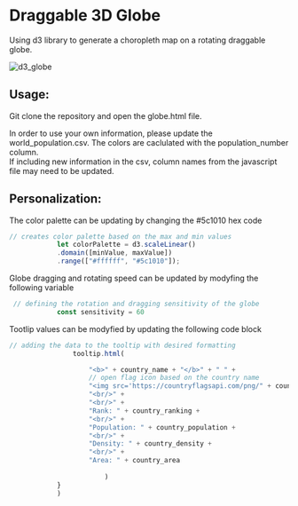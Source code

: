 # Draggable 3D Globe

Using d3 library to generate a choropleth map on a rotating draggable globe.


![d3_globe](https://user-images.githubusercontent.com/101474762/184650956-5d405a46-2acb-4dae-acce-b794c1488818.gif)

## Usage:
Git clone the repository and open the globe.html file.

In order to use your own information, please update the world_population.csv. The colors are caclulated with the population_number column. <br> If including new information in the csv, column names from the javascript file may need to be updated. 

## Personalization:
The color palette can be updating by changing the #5c1010 hex code
```javascript
// creates color palette based on the max and min values
            let colorPalette = d3.scaleLinear()
            .domain([minValue, maxValue])
            .range(["#ffffff", "#5c1010"]);
```

Globe dragging and rotating speed can be updated by modyfing the following variable

```javascript
 // defining the rotation and dragging sensitivity of the globe
            const sensitivity = 60
```

Tootlip values can be modyfied by updating the following code block

```javascript
// adding the data to the tooltip with desired formatting
                tooltip.html(

                    "<b>" + country_name + "</b>" + " " + 
                    // open flag icon based on the country name
                    "<img src='https://countryflagsapi.com/png/" + country_code + "'" + "width=" + "20" + "height=" + "15" + "margin-top=100px" + ">" +
                    "<br/>" +
                    "<br/>" +
                    "Rank: " + country_ranking + 
                    "<br/>" +
                    "Population: " + country_population +
                    "<br/>" +
                    "Density: " + country_density +
                    "<br/>" +
                    "Area: " + country_area
                        
                        )
            }
            )
```
